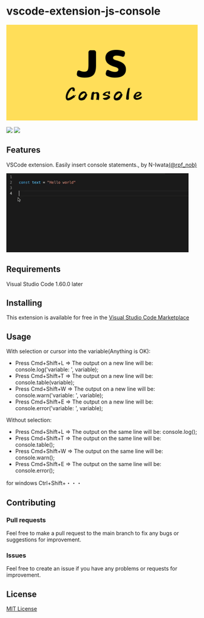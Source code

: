 # vscode-extension-js-console

![header](images/github.png)

![](https://img.shields.io/badge/Release-v0.5.0-blue.svg?style=flat-square)
![](https://img.shields.io/badge/vscode-^1.60.0-blue.svg?style=flat-square)

## Features

VSCode extension. Easily insert console statements., by N-Iwata[(@rpf_nob)](https://twitter.com/rpf_nob)

![](images/features.gif)

## Requirements

Visual Studio Code 1.60.0 later

## Installing

This extension is available for free in the [Visual Studio Code Marketplace](https://marketplace.visualstudio.com/items?itemName=N-Iwata.vscode-extention-js-console)

## Usage

With selection or cursor into the variable(Anything is OK):

- Press Cmd+Shift+L => The output on a new line will be: console.log('variable: ', variable);
- Press Cmd+Shift+T => The output on a new line will be: console.table(variable);
- Press Cmd+Shift+W => The output on a new line will be: console.warn('variable: ', variable);
- Press Cmd+Shift+E => The output on a new line will be: console.error('variable: ', variable);

Without selection:

- Press Cmd+Shift+L => The output on the same line will be: console.log();
- Press Cmd+Shift+T => The output on the same line will be: console.table();
- Press Cmd+Shift+W => The output on the same line will be: console.warn();
- Press Cmd+Shift+E => The output on the same line will be: console.error();

for windows Ctrl+Shift+・・・

## Contributing

### Pull requests

Feel free to make a pull request to the main branch to fix any bugs or suggestions for improvement.

### Issues

Feel free to create an issue if you have any problems or requests for improvement.

## License

[MIT License](LICENSE)
